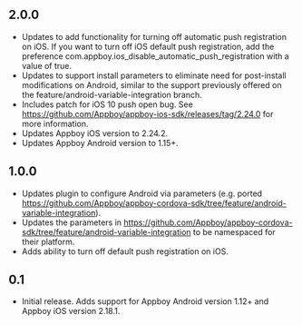## 2.0.0
- Updates to add functionality for turning off automatic push registration on iOS.  If you want to turn off iOS default push registration, add the preference com.appboy.ios_disable_automatic_push_registration with a value of true.
- Updates to support install parameters to eliminate need for post-install modifications on Android, similar to the support previously offered on the feature/android-variable-integration branch.
- Includes patch for iOS 10 push open bug.  See https://github.com/Appboy/appboy-ios-sdk/releases/tag/2.24.0 for more information.
- Updates Appboy iOS version to 2.24.2.
- Updates Appboy Android version to 1.15+.

## 1.0.0
- Updates plugin to configure Android via parameters (e.g. ported https://github.com/Appboy/appboy-cordova-sdk/tree/feature/android-variable-integration).
- Updates the parameters in https://github.com/Appboy/appboy-cordova-sdk/tree/feature/android-variable-integration to be namespaced for their platform.
- Adds ability to turn off default push registration on iOS.

## 0.1
- Initial release. Adds support for Appboy Android version 1.12+ and Appboy iOS version 2.18.1.
